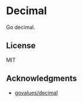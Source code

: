 # Decimal

Go decimal.

## License

MIT

## Acknowledgments

- [govalues/decimal](https://github.com/govalues/decimal)
